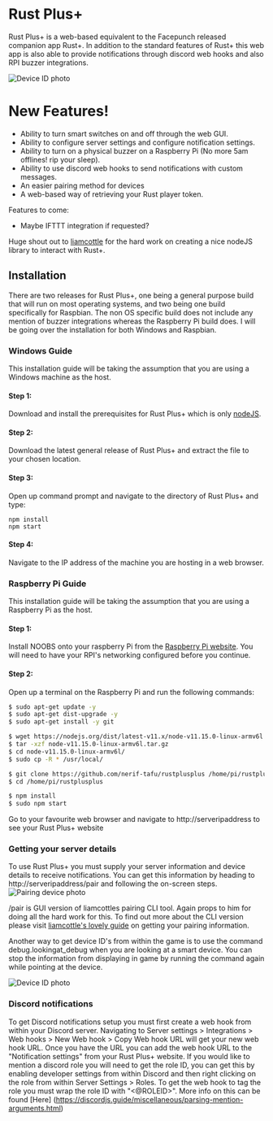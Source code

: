 
# Rust Plus+
Rust Plus+ is a web-based equivalent to the Facepunch released companion app Rust+. In addition to the standard features of Rust+ this web app is also able to provide notifications through discord web hooks and also RPI buzzer integrations.

![Device ID photo](https://i.imgur.com/wNbbGKh.png)

# New Features!

  - Ability to turn smart switches on and off through the web GUI.
  - Ability to configure server settings and configure notification settings.
  - Ability to turn on a physical buzzer on a Raspberry Pi (No more 5am offlines! rip your sleep).
  - Ability to use discord web hooks to send notifications with custom messages.
  - An easier pairing method for devices
  - A web-based way of retrieving your Rust player token.

Features to come:
  - Maybe IFTTT integration if requested?

Huge shout out to [liamcottle] for the hard work on creating a nice nodeJS library to interact with Rust+. 

## Installation
There are two releases for Rust Plus+, one being a general purpose build that will run on most operating systems, and two being one build specifically for Raspbian. The non OS specific build does not include any mention of buzzer integrations whereas the Raspberry Pi build does. I will be going over the installation for both Windows and Raspbian.

### Windows Guide
This installation guide will be taking the assumption that you are using a Windows machine as the host.
#### Step 1: 
Download and install the prerequisites for Rust Plus+ which is only [nodeJS].
#### Step 2:
Download the latest general release of Rust Plus+ and extract the file to your chosen location.
#### Step 3:
Open up command prompt and navigate to the directory of Rust Plus+ and type:

```shell
npm install
npm start
```
#### Step 4:
Navigate to the IP address of the machine you are hosting in a web browser.

### Raspberry Pi Guide
This installation guide will be taking the assumption that you are using a Raspberry Pi as the host.

#### Step 1:
Install NOOBS onto your raspberry Pi from the [Raspberry Pi website](https://www.raspberrypi.org/downloads/). You will need to have your RPI's networking configured before you continue.
#### Step 2:
Open up a terminal on the Raspberry Pi and run the following commands: 
```sh
$ sudo apt-get update -y
$ sudo apt-get dist-upgrade -y
$ sudo apt-get install -y git

$ wget https://nodejs.org/dist/latest-v11.x/node-v11.15.0-linux-armv6l.tar.gz
$ tar -xzf node-v11.15.0-linux-armv6l.tar.gz
$ cd node-v11.15.0-linux-armv6l/
$ sudo cp -R * /usr/local/

$ git clone https://github.com/nerif-tafu/rustplusplus /home/pi/rustplusplus
$ cd /home/pi/rustplusplus

$ npm install  
$ sudo npm start
```

Go to your favourite web browser and navigate to http://serveripaddress to see your Rust Plus+ website

### Getting your server details
To use Rust Plus+ you must supply your server information and device details to receive notifications. You can get this information by heading to http://serveripaddress/pair and following the on-screen steps.
![Pairing device photo](https://i.imgur.com/hDgfzLg.png)


/pair is GUI version of liamcottles pairing CLI tool. Again props to him for doing all the hard work for this. To find out more about the CLI version please visit [liamcottle's lovely guide] on getting your pairing information.

Another way to get device ID's from within the game is to use the command debug.lookingat_debug when you are looking at a smart device. You can stop the information from displaying in game by running the command again while pointing at the device.

![Device ID photo](https://i.imgur.com/uYiuq2I.png)

### Discord notifications

To get Discord notifications setup you must first create a web hook from within your Discord server. Navigating to Server settings > Integrations > Web hooks > New Web hook > Copy Web hook URL will get your new web hook URL. Once you have the URL you can add the web hook URL to the "Notification settings" from your Rust Plus+ website. If you would like to mention a discord role you will need to get the role ID, you can get this by enabling developer settings from within Discord and then right clicking on the role from within Server Settings > Roles. To get the web hook to tag the role you must wrap the role ID with "<@ROLEID>". More info on this can be found [Here] (https://discordjs.guide/miscellaneous/parsing-mention-arguments.html)



[liamcottle]: <https://github.com/liamcottle/rustplus-api>
[liamcottle's lovely guide]: <https://github.com/liamcottle/rustplus-api#pairing>
[nodeJS]: <https://nodejs.org/en/>